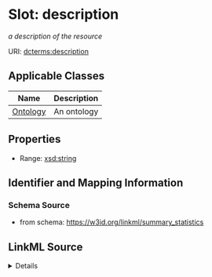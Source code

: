 # Slot: description
_a description of the resource_


URI: [dcterms:description](http://purl.org/dc/terms/description)



<!-- no inheritance hierarchy -->




## Applicable Classes

| Name | Description |
| --- | --- |
[Ontology](Ontology.md) | An ontology






## Properties

* Range: [xsd:string](http://www.w3.org/2001/XMLSchema#string)







## Identifier and Mapping Information







### Schema Source


* from schema: https://w3id.org/linkml/summary_statistics




## LinkML Source

<details>
```yaml
name: description
description: a description of the resource
from_schema: https://w3id.org/linkml/summary_statistics
rank: 1000
slot_uri: dcterms:description
alias: description
owner: Ontology
domain_of:
- Ontology
range: string

```
</details>